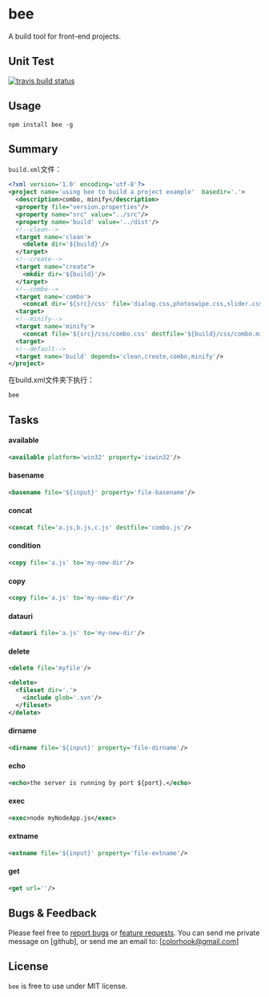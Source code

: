 bee
=====
A build tool for front-end projects.

Unit Test
------
[![travis build status](https://api.travis-ci.org/colorhook/bee.png)](https://www.travis-ci.org/colorhook/bee)

Usage
-------

```
npm install bee -g
```

Summary
-------

`build.xml`文件：

```xml
<?xml version='1.0' encoding='utf-8'?>
<project name='using bee to build a project example'  basedir='.'>
  <description>combo, minify</description>
  <property file="version.properties"/>
  <property name="src" value="../src"/>
  <property name='build' value='../dist'/>
  <!--clean-->
  <target name='clean'>
    <delete dir='${build}'/>
  </target>
  <!--create-->
  <target name="create">
    <mkdir dir='${build}'/>
  </target>
  <!--combo-->
  <target name='combo'>
    <concat dir='${src}/css' file='dialog.css,photoswipe.css,slider.css,app.css' destfile='${build}/css/combo.css'/>
  <target>
  <!--minify-->
  <target name='minify'>
    <concat file='${src}/css/combo.css' destfile='${build}/css/combo.min.css'/>
  <target>
  <!--default-->
  <target name='build' depends='clean,create,combo,minify'/>
</project>
```

在build.xml文件夹下执行：

```shell
bee
```

Tasks
-------

#### available

```xml
<available platform='win32' property='iswin32'/>
```

#### basename

```xml
<basename file='${input}' property='file-basename'/>
```

#### concat

```xml
<concat file='a.js,b.js,c.js' destfile='combo.js'/>
```

#### condition

```xml
<copy file='a.js' to='my-new-dir'/>
```

#### copy

```xml
<copy file='a.js' to='my-new-dir'/>
```

#### datauri

```xml
<datauri file='a.js' to='my-new-dir'/>
```

#### delete

```xml
<delete file='myfile'/>
```

```xml
<delete>
  <fileset dir='.'>
    <include glob='.svn'/>
  </fileset>
</delete>
```

#### dirname

```xml
<dirname file='${input}' property='file-dirname'/>
```

#### echo

```xml
<echo>the server is running by port ${port}.</echo>
```

#### exec

```xml
<exec>node myNodeApp.js</exec>
```

#### extname

```xml
<extname file='${input}' property='file-extname'/>
```

#### get

```xml
<get url=''/>
```


Bugs & Feedback
----------------

Please feel free to [report bugs](http://github.com/colorhook/bee/issues) or [feature requests](http://github.com/colorhook/bee/pulls).
You can send me private message on [github], or send me an email to: [colorhook@gmail.com]

License
-------

`bee` is free to use under MIT license. 